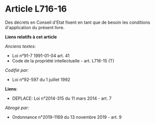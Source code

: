 # Article L716-16

Des décrets en Conseil d'Etat fixent en tant que de besoin les conditions d'application du présent livre.

**Liens relatifs à cet article**

_Anciens textes_:

  - Loi n°91-7 1991-01-04 art. 41
  - Code de la propriété intellectuelle - art. L716-15 (T)

_Codifié par_:

  - Loi n°92-597 du 1 juillet 1992

**Liens**:

  - DEPLACE: Loi n°2014-315 du 11 mars 2014 - art. 7

_Abrogé par_:

  - Ordonnance n°2019-1169 du 13 novembre 2019 - art. 9
